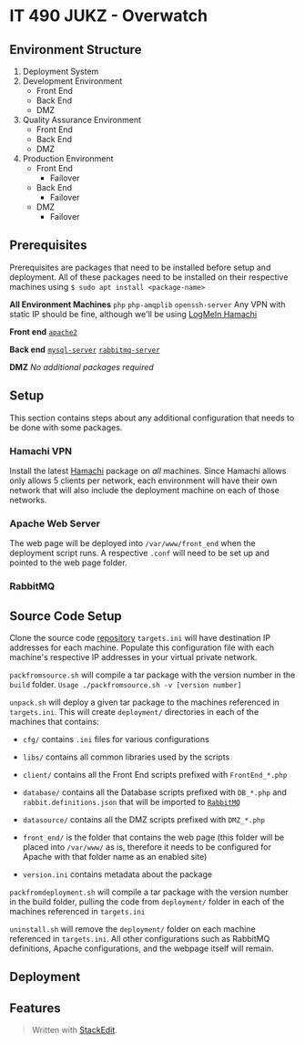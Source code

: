
# IT 490 JUKZ - Overwatch 
## Environment Structure
1. Deployment System 
2. Development Environment
	* Front End
	* Back End
	* DMZ 
3. Quality Assurance Environment
	* Front End
	* Back End
	* DMZ 
5. Production Environment
	* Front End
		* Failover
	* Back End
		* Failover
	* DMZ 
		* Failover

## Prerequisites
Prerequisites are packages that need to be installed before setup and deployment. All of these packages need to be installed on their respective machines using ``$ sudo apt install <package-name>``

**All Environment Machines**
``php``
``php-amqplib``
``openssh-server``
Any VPN with static IP should be fine, although we'll be using [LogMeIn Hamachi](#hamachi-vpn) 

**Front end**
[``apache2``](#apache-web-server)

**Back end**
[``mysql-server``](#mysql-server)
[``rabbitmq-server``](#rabbitmq)

**DMZ**
_No additional packages required_

## Setup
This section contains steps about any additional configuration that needs to be done with some packages.
### Hamachi VPN
Install the latest [Hamachi](https://www.vpn.net/linux) package on *all* machines. Since Hamachi allows only allows 5 clients per network, each environment will have their own network that will also include the deployment machine on each of those networks. 
### Apache Web Server
The web page will be deployed into ``/var/www/front_end`` when the deployment script runs. A respective ``.conf`` will need to be set up and pointed to the web page folder.
### RabbitMQ
### 
## Source Code Setup
Clone the source code [repository](https://github.com/urasurasuras/it490)
``targets.ini`` will have destination IP addresses for each machine.
Populate this configuration file with each machine's respective IP addresses in your virtual private network.

``packfromsource.sh`` will compile a tar package with the version number in the ``build`` folder.
``Usage ./packfromsource.sh -v [version number]``

``unpack.sh`` will deploy a given tar package to the machines referenced in ``targets.ini``.
This will create ``deployment/`` directories in each of the machines that contains:
* ``cfg/`` contains ``.ini`` files for various configurations
* ``libs/`` contains all common libraries used by the scripts
* ``client/`` contains all the Front End scripts prefixed with ``FrontEnd_*.php``
* ``database/`` contains all the Database scripts prefixed with  ``DB_*.php`` and ``rabbit.definitions.json`` that will be imported to [``RabbitMQ``](#rabbitmq)

* ``datasource/`` contains all the DMZ scripts prefixed with ``DMZ_*.php``
* ``front_end/`` is the folder that contains the web page (this folder will be placed into ``/var/www/`` as is, therefore it needs to be configured for Apache with that folder name as an enabled site)
* ``version.ini`` contains metadata about the package


``packfromdeployment.sh`` will compile a tar package with the version number in the build folder, pulling the code from ``deployment/`` folder in each of the machines referenced in ``targets.ini``

``uninstall.sh`` will remove the ``deployment/`` folder on each machine referenced in ``targets.ini``. All other configurations such as RabbitMQ definitions, Apache configurations, and the webpage itself will remain.



## Deployment
## Features


> Written with [StackEdit](https://stackedit.io/).
<!--stackedit_data:
eyJoaXN0b3J5IjpbLTM2MTE0NzYwMywtMTYzMDg5MjkxMSwxMD
U2ODYxODgzLC03NzQ5NjM2NDIsLTExMDYwNzA2ODgsMTQ1NjIw
NDAyNywyNDU3MjcwMDAsLTEyNTczMTE5ODMsLTY0MDE5Mzc5MS
wxOTI2NzU2MTA3LC00MzA5OTAxMjMsNjY0MDAxODIsMTg5MzQ1
MjIwNCwxMjA3MjUwMDUwLC0zOTgxMTk4MzcsLTczMTAwMTUzMi
wzMzg3NjM3NjQsMTY5MTQyNjE3MywtMTczODAwNzE3MSwtMzI2
OTIzOTkzXX0=
-->